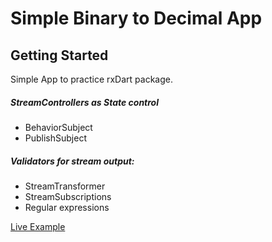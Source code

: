 # Simple Binary to Decimal App

## Getting Started

Simple App to practice rxDart package.

##### StreamControllers as State control

*  BehaviorSubject
*  PublishSubject

##### Validators for stream output:
*  StreamTransformer
*  StreamSubscriptions
*  Regular expressions

[Live Example](https://augustoedt123.github.io/binarytodecimal/#/)